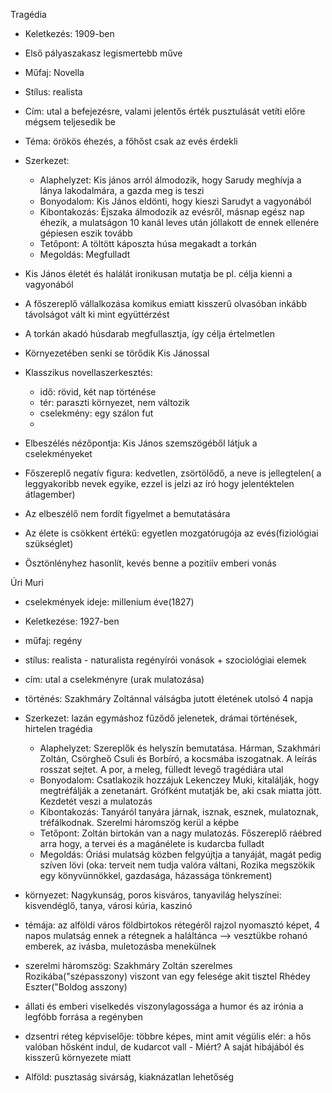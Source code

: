 Tragédia

- Keletkezés: 1909-ben
- Első pályaszakasz legismertebb műve
- Műfaj: Novella
- Stílus: realista
- Cím: utal a befejezésre, valami jelentős érték pusztulását vetíti előre mégsem teljesedik be
- Téma: örökös éhezés, a főhőst csak az evés érdekli

- Szerkezet:
    - Alaphelyzet: Kis jános arról álmodozik, hogy Sarudy meghívja a lánya lakodalmára, a gazda meg is teszi
    - Bonyodalom: Kis János eldönti, hogy kieszi Sarudyt a vagyonából
    - Kibontakozás: Éjszaka álmodozik az evésről, másnap egész nap éhezik, a mulatságon 10 kanál leves után jóllakott de ennek ellenére gépiesen eszik tovább
    - Tetőpont: A töltött káposzta húsa megakadt a torkán
    - Megoldás: Megfulladt
 
 - Kis János életét és halálát ironikusan mutatja be pl. célja kienni a vagyonából
- A főszereplő vállalkozása komikus emiatt kisszerű olvasóban inkább távolságot vált ki mint együttérzést
- A torkán akadó húsdarab megfullasztja, így célja értelmetlen
- Környezetében senki se törődik Kis Jánossal
- Klasszikus novellaszerkesztés:
    - idő: rövid, két nap történése
    - tér: paraszti környezet, nem változik
    - cselekmény: egy szálon fut
    - 
- Elbeszélés nézőpontja: Kis János szemszögéből látjuk a cselekményeket
- Főszereplő negatív figura: kedvetlen, zsörtölődő, a neve is jellegtelen( a leggyakoribb nevek egyike, ezzel is jelzi az író hogy jelentéktelen átlagember)
- Az elbeszélő nem fordít figyelmet a bemutatására
- Az élete is csökkent értékű: egyetlen mozgatórugója az evés(fiziológiai szükséglet)
- Ösztönlényhez hasonlít, kevés benne a pozitíív emberi vonás

Úri Muri

- cselekmények ideje: millenium éve(1827)
- Keletkezése: 1927-ben
- műfaj: regény
- stílus: realista - naturalista regényírói vonások + szociológiai elemek
- cím: utal a cselekményre (urak mulatozása)
- történés: Szakhmáry Zoltánnal válságba jutott életének utolsó 4 napja
  
- Szerkezet: lazán egymáshoz fűződő jelenetek, drámai történések, hirtelen tragédia
    - Alaphelyzet: Szereplők és helyszín bemutatása. Hárman, Szakhmári Zoltán, Csörgheő Csuli és Borbíró, a kocsmába iszogatnak. A leírás rosszat sejtet. A por, a meleg, fülledt levegő tragédiára utal
    - Bonyodalom: Csatlakozik hozzájuk Lekenczey Muki, kitalálják, hogy megtréfálják a zenetanárt. Grófként mutatják be, aki csak miatta jött. Kezdetét veszi a mulatozás
    - Kibontakozás: Tanyáról tanyára járnak, isznak, esznek, mulatoznak, tréfálkodnak. Szerelmi háromszög kerül a képbe
    - Tetőpont: Zoltán birtokán van a nagy mulatozás. Főszereplő ráébred arra hogy, a tervei és a magánélete is kudarcba fulladt
    - Megoldás: Óriási mulatság közben felgyújtja a tanyáját, magát pedig szíven lövi (oka: terveit nem tudja valóra váltani, Rozika megszökik egy könyvünnökkel, gazdasága, házassága tönkrement)
      
- környezet: Nagykunság, poros kisváros, tanyavilág helyszínei: kisvendéglő, tanya, városi kúria, kaszinó
- témája: az alföldi város földbirtokos rétegéről rajzol nyomasztó képet, 4 napos mulatság ennek a rétegnek a haláltánca --> vesztükbe rohanó emberek, az ivásba, muletozásba menekülnek
- szerelmi háromszög: Szakhmáry Zoltán szerelmes Rozikába("szépasszony) viszont van egy felesége akit tisztel Rhédey Eszter("Boldog asszony)
- állati és emberi viselkedés viszonylagossága a humor és az irónia a legfóbb forrása a regényben
- dzsentri réteg képviselője: többre képes, mint amit végülis elér: a hős valóban hősként indul, de kudarcot vall
      - Miért? A saját hibájából és kisszerű környezete miatt
- Alföld: pusztaság sivárság, kiaknázatlan lehetőség

  
